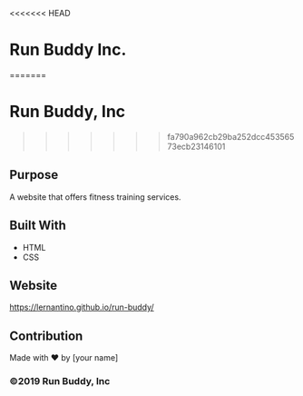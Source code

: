<<<<<<< HEAD
# Run Buddy Inc.
=======
# Run Buddy, Inc
>>>>>>> fa790a962cb29ba252dcc45356573ecb23146101

## Purpose
A website that offers fitness training services. 

## Built With
* HTML
* CSS

## Website
https://lernantino.github.io/run-buddy/

## Contribution
Made with ❤️ by [your name]

### ©️2019 Run Buddy, Inc 
